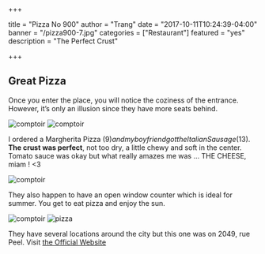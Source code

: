 +++

title = "Pizza No 900"
author = "Trang"
date = "2017-10-11T10:24:39-04:00"
banner = "/pizza900-7.jpg"
categories = ["Restaurant"]
featured = "yes"
description = "The Perfect Crust"

+++

## Great Pizza 

Once you enter the place, you will notice the coziness of the entrance. However, it’s only an illusion since they have more seats behind. 

![comptoir](/pizza900-1.png)
![comptoir](/pizza900-3.png)

I ordered a Margherita Pizza (9$) and my boyfriend got the Italian Sausage (13$). **The crust was perfect**, not too dry, a little chewy and soft in the center. Tomato sauce was okay but what really amazes me was … THE CHEESE, miam ! <3  

![comptoir](/pizza900-7.jpg)

They also happen to have an open window counter which is ideal for summer. You get to eat pizza and enjoy the sun. 

![comptoir](/pizza900-4.png)
![pizza](/pizza900-6.jpg)

They have several locations around the city but this one was on 2049, rue Peel. 
Visit [the Official Website](https://no900.com/restaurants/peel-montreal/ "Pizzeria No 900")

